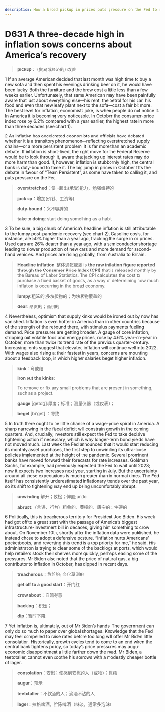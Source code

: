```yaml
---
description: How a broad pickup in prices puts pressure on the Fed to raise rates
---
```


# D631 A three-decade high in inflation sows concerns about America’s recovery
> **pickup**： (贸易或经济的) 改善
 > 

1 If an average American decided that last month was high time to buy a new sofa and then spent his evenings drinking beer on it, he would have been lucky. Both the furniture and the brew cost a little less than a few weeks earlier. Unfortunately, that same American may have been painfully aware that just about everything else—his rent, the petrol for his car, his food and even that new leafy plant next to the sofa—cost a fair bit more. The best level for inflation, economists joke, is when people do not notice it. In America it is becoming very noticeable. In October the consumer-price index rose by 6.2% compared with a year earlier, the highest rate in more than three decades (see chart 1).

2 As inflation has accelerated economists and officials have debated whether it is a transitory phenomenon—reflecting overstretched supply chains—or a more persistent problem. It is far more than an academic debate. If inflation is short-lived, the right move for the Federal Reserve would be to look through it, aware that jacking up interest rates may do more harm than good. If, however, inflation is stubbornly high, the central bank is duty-bound to tame it. The big jump in prices in October tilts the debate in favour of “Team Persistent”, as some have taken to calling it, and puts pressure on the Fed.

> **overstretched**：使···超出(承受)能力，勉强维持的
>
> **jack up**：增加(价钱、工资等)
>
> **duty-bound**：义不容辞的
>
> **take to doing**: start doing something as a habit
>

3 To be sure, a big chunk of America’s headline inflation is still attributable to the lumpy post-pandemic recovery (see chart 2). Gasoline costs, for instance, are 50% higher than a year ago, tracking the surge in oil prices. Used cars are 26% dearer than a year ago, with a semiconductor shortage leading to slower production of new cars and more demand for second-hand vehicles. And prices are rising globally, from Australia to Britain.

> **Headline inflation**: 整体通货膨胀 is **the raw inflation figure reported through the Consumer Price Index (CPI)** that is released monthly by the Bureau of Labor Statistics. The CPI calculates the cost to purchase a fixed basket of goods, as a way of determining how much inflation is occurring in the broad economy.
>
> **lumpy**:粗笨的;多块状物的；为块状物覆盖的
>
> **dear**: 昂贵的；高价的
>


4 Nevertheless, optimism that supply kinks would be ironed out by now has vanished. Inflation is even hotter in America than in other countries because of the strength of the rebound there, with stimulus payments fuelling demand. Price pressures are getting broader. A gauge of core inflation, stripping out volatile food and energy prices, rose by 4.6% year-on-year in October, more than twice its trend rate of the previous quarter-century. Increasing rents suggest that elevated inflation will continue well into 2022. With wages also rising at their fastest in years, concerns are mounting about a feedback loop, in which higher salaries beget higher inflation.

> **kink**：弯或结
>
> **iron out the kinks**:
>
> To remove or fix any small problems that are present in something, such as a project.
>
> **gauge** [ɡeɪdʒ]:厚度；标准；测量仪器（或仪表）；
>
> **beget** [bɪˈɡet] ：导致
>


5 In truth there ought to be little chance of a wage-price spiral in America. A sharp narrowing in the fiscal deficit will constrain growth in the coming quarters. And, crucially, investors still expect the Fed to take decisive tightening action if necessary, which is why longer-term bond yields have not moved much. Last week the Fed announced that it would start reducing its monthly asset purchases, the first step to unwinding its ultra-loose policies implemented at the height of the pandemic. Several prominent banks have moved forward their forecasts for rate increases. Goldman Sachs, for example, had previously expected the Fed to wait until 2023; now it expects two increases next year, starting in July. But the uncertainty around all these expectations is much greater than in normal times. The Fed itself has consistently underestimated inflationary trends over the past year, so its shift to tightening may end up being uncomfortably abrupt.

> **unwinding**:解开；放松；伸直;undo
>
> **abrupt**:（言语、行为）粗鲁的，莽撞的，唐突的；生硬的
>

6 Politically, this is treacherous territory for President Joe Biden. His week had got off to a great start with the passage of America’s biggest infrastructure-investment bill in decades, giving him something to crow about. On November 10th, shortly after the inflation data were published, he instead chose to adopt a defensive posture. “Inflation hurts Americans’ pocketbooks, and reversing this trend is a top priority for me,” he said. His administration is trying to clear some of the backlogs at ports, which would help retailers stock their shelves more quickly, perhaps easing some of the pressures. Mr Biden also noted that the price of natural gas, a big contributor to inflation in October, has dipped in recent days.

> **treacherous**：危险的; 变化莫测的
>
> **get off to a good start**：开门红
>
> **crow about**：自鸣得意
>
> **backlog**：积压；
>
> **dip**：暂时下降
>

7 Yet inflation is, ultimately, out of Mr Biden’s hands. The government can only do so much to paper over global shortages. Knowledge that the Fed may feel compelled to raise rates before too long will offer Mr Biden little consolation. Historically, growth cycles tend to come to an end when the central bank tightens policy, so today’s price pressures may augur economic disappointment a little farther down the road. Mr Biden, a teetotaller, cannot even soothe his sorrows with a modestly cheaper bottle of lager.

> **consolation**：安慰；使感到安慰的人（或物）；慰藉
>
> **augur**：预示
>
> **teetotaller**：不饮酒的人；滴酒不沾的人
>
> **lager**：拉格啤酒，贮陈啤酒（味淡，通常多泡沫）
>

